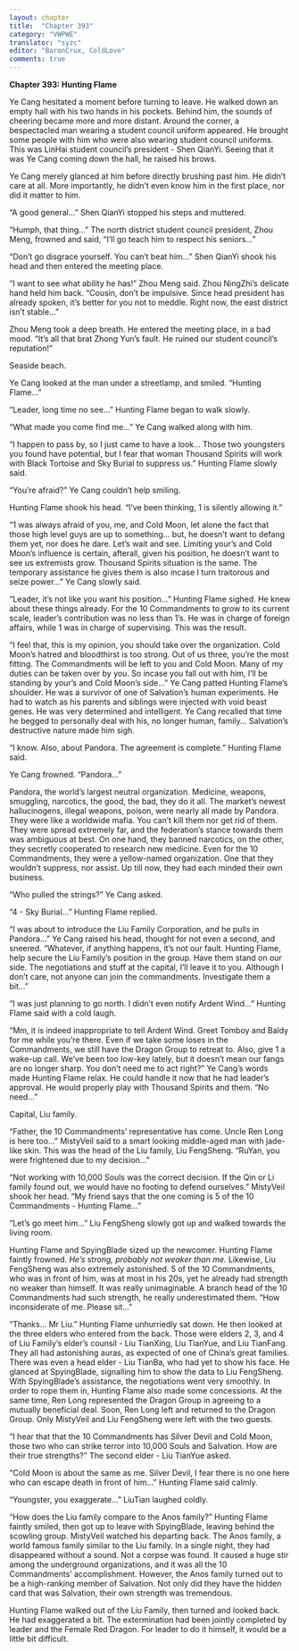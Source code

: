 ```yaml
---
layout: chapter
title:  "Chapter 393"
category: "VWPWE"
translator: "syzc"
editor: "BaronCrux, ColdLove"
comments: true
---
```


**Chapter 393: Hunting Flame**

Ye Cang hesitated a moment before turning to leave. He walked down an empty hall with his two hands in his pockets. Behind him, the sounds of cheering became more and more distant. Around the corner, a bespectacled man wearing a student council uniform appeared. He brought some people with him who were also wearing student council uniforms. This was LinHai student council’s president - Shen QianYi. Seeing that it was Ye Cang coming down the hall, he raised his brows.

Ye Cang merely glanced at him before directly brushing past him. He didn’t care at all. More importantly, he didn’t even know him in the first place, nor did it matter to him.

“A good general...” Shen QianYi stopped his steps and muttered.

“Humph, that thing...” The north district student council president, Zhou Meng, frowned and said, “I’ll go teach him to respect his seniors...”

“Don’t go disgrace yourself. You can’t beat him...” Shen QianYi shook his head and then entered the meeting place.

“I want to see what ability he has!” Zhou Meng said. Zhou NingZhi’s delicate hand held him back. “Cousin, don’t be impulsive. Since head president has already spoken, it’s better for you not to meddle. Right now, the east district isn’t stable...”

Zhou Meng took a deep breath. He entered the meeting place, in a bad mood. “It’s all that brat Zhong Yun’s fault. He ruined our student council’s reputation!”

Seaside beach.

Ye Cang looked at the man under a streetlamp, and smiled. “Hunting Flame...”

“Leader, long time no see...” Hunting Flame began to walk slowly.

“What made you come find me...” Ye Cang walked along with him.

“I happen to pass by, so I just came to have a look… Those two youngsters you found have potential, but I fear that woman Thousand Spirits will work with Black Tortoise and Sky Burial to suppress us.” Hunting Flame slowly said.

“You’re afraid?” Ye Cang couldn’t help smiling.

Hunting Flame shook his head. “I’ve been thinking, 1 is silently allowing it.”

“1 was always afraid of you, me, and Cold Moon, let alone the fact that those high level guys are up to something… but, he doesn’t want to defang them yet, nor does he dare. Let’s wait and see. Limiting your’s and Cold Moon’s influence is certain, afterall, given his position, he doesn’t want to see us extremists grow. Thousand Spirits situation is the same. The temporary assistance he gives them is also incase I turn traitorous and seize power...” Ye Cang slowly said.

“Leader, it’s not like you want his position...” Hunting Flame sighed. He knew about these things already. For the 10 Commandments to grow to its current scale, leader’s contribution was no less than 1’s. He was in charge of foreign affairs, while 1 was in charge of supervising. This was the result.

“I feel that, this is my opinion, you should take over the organization. Cold Moon’s hatred and bloodthirst is too strong. Out of us three, you’re the most fitting. The Commandments will be left to you and Cold Moon. Many of my duties can be taken over by you. So incase you fall out with him, I’ll be standing by your’s and Cold Moon’s side...” Ye Cang patted Hunting Flame’s shoulder. He was a survivor of one of Salvation’s human experiments. He had to watch as his parents and siblings were injected with void beast genes. He was very determined and intelligent. Ye Cang recalled that time he begged to personally deal with his, no longer human, family… Salvation’s destructive nature made him sigh.

“I know. Also, about Pandora. The agreement is complete.” Hunting Flame said. 

Ye Cang frowned. “Pandora...”

Pandora, the world’s largest neutral organization. Medicine, weapons, smuggling, narcotics, the good, the bad, they do it all. The market’s newest hallucinogens, illegal weapons, poison, were nearly all made by Pandora. They were like a worldwide mafia. You can’t kill them nor get rid of them. They were spread extremely far, and the federation’s stance towards them was ambiguous at best. On one hand, they banned narcotics, on the other, they secretly cooperated to research new medicine. Even for the 10 Commandments, they were a yellow-named organization. One that they wouldn’t suppress, nor assist. Up till now, they had each minded their own business.

“Who pulled the strings?” Ye Cang asked.

“4 - Sky Burial...” Hunting Flame replied.

“I was about to introduce the Liu Family Corporation, and he pulls in Pandora...” Ye Cang raised his head, thought for not even a second, and sneered. “Whatever, if anything happens, it’s not our fault. Hunting Flame, help secure the Liu Family’s position in the group. Have them stand on our side. The negotiations and stuff at the capital, I’ll leave it to you. Although I don’t care, not anyone can join the commandments. Investigate them a bit...”

“I was just planning to go north. I didn’t even notify Ardent Wind...” Hunting Flame said with a cold laugh. 

“Mm, it is indeed inappropriate to tell Ardent Wind. Greet Tomboy and Baldy for me while you’re there. Even if we take some loses in the Commandments, we still have the Dragon Group to retreat to. Also, give 1 a wake-up call. We’ve been too low-key lately, but it doesn’t mean our fangs are no longer sharp. You don’t need me to act right?” Ye Cang’s words made Hunting Flame relax. He could handle it now that he had leader’s approval. He would properly play with Thousand Spirits and them. “No need...”

Capital, Liu family.

“Father, the 10 Commandments’ representative has come. Uncle Ren Long is here too...” MistyVeil said to a smart looking middle-aged man with jade-like skin. This was the head of the Liu family, Liu FengSheng. “RuYan, you were frightened due to my decision...” 

“Not working with 10,000 Souls was the correct decision. If the Qin or Li family found out, we would have no footing to defend ourselves.” MistyVeil shook her head. “My friend says that the one coming is 5 of the 10 Commandments - Hunting Flame...”

“Let’s go meet him...” Liu FengSheng slowly got up and walked towards the living room.

Hunting Flame and SpyingBlade sized up the newcomer. Hunting Flame faintly frowned. *He’s strong, probably not weaker than me.* Likewise, Liu FengSheng was also extremely astonished. 5 of the 10 Commandments, who was in front of him, was at most in his 20s, yet he already had strength no weaker than himself. It was really unimaginable. A branch head of the 10 Commandments had such strength, he really underestimated them. “How inconsiderate of me. Please sit...”

“Thanks... Mr Liu.” Hunting Flame unhurriedly sat down. He then looked at the three elders who entered from the back. Those were elders 2, 3, and 4 of Liu Family’s elder’s counsil - Liu TianXing, Liu TianYue, and Liu TianFang. They all had astonishing auras, as expected of one of China’s great families. There was even a head elder - Liu TianBa, who had yet to show his face. He glanced at SpyingBlade, signalling him to show the data to Liu FengSheng. With SpyingBlade’s assistance, the negotiations went very smoothly. In order to rope them in, Hunting Flame also made some concessions. At the same time, Ren Long represented the Dragon Group in agreeing to a mutually beneficial deal. Soon, Ren Long left and returned to the Dragon Group. Only MistyVeil and Liu FengSheng were left with the two guests.

“I hear that that the 10 Commandments has Silver Devil and Cold Moon, those two who can strike terror into 10,000 Souls and Salvation. How are their true strengths?” The second elder - Liu TianYue asked.

“Cold Moon is about the same as me. Silver Devil, I fear there is no one here who can escape death in front of him...” Hunting Flame said calmly.

“Youngster, you exaggerate...” LiuTian laughed coldly.

“How does the Liu family compare to the Anos family?” Hunting Flame faintly smiled, then got up to leave with SpyingBlade, leaving behind the scowling group. MistyVeil watched his departing back. The Anos family, a world famous family similar to the Liu family. In a single night, they had disappeared without a sound. Not a corpse was found. It caused a huge stir among the underground organizations, and it was all the 10 Commandments’ accomplishment. However, the Anos family turned out to be a high-ranking member of Salvation. Not only did they have the hidden card that was Salvation, their own strength was tremendous.

Hunting Flame walked out of the Liu Family, then turned and looked back. He had exaggerated a bit. The extermination had been jointly completed by leader and the Female Red Dragon. For leader to do it himself, it would be a little bit difficult.

